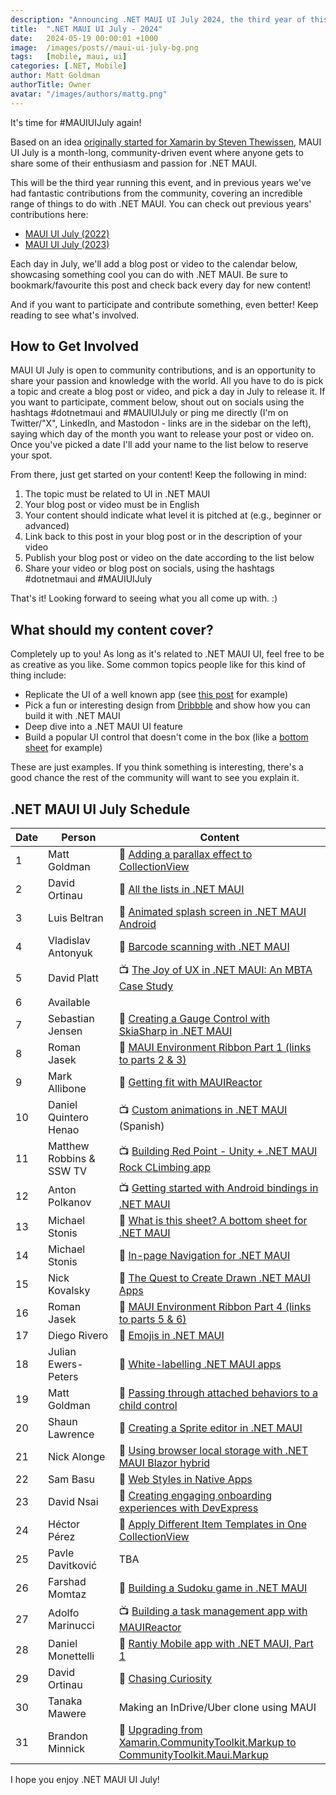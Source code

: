 ```yaml
---
description: "Announcing .NET MAUI UI July 2024, the third year of this community-driven event where developers share their passion for building beautiful .NET MAUI user interfaces."
title:  ".NET MAUI UI July - 2024"
date:   2024-05-19 00:00:01 +1000
image:  /images/posts//maui-ui-july-bg.png
tags:   [mobile, maui, ui]
categories: [.NET, Mobile]
author: Matt Goldman
authorTitle: Owner
avatar: "/images/authors/mattg.png"
---
```


It's time for #MAUIUIJuly again!

Based on an idea [originally started for Xamarin by Steven Thewissen](https://thewissen.io/introducing-xamarin-ui-july/), MAUI UI July is a month-long, community-driven event where anyone gets to share some of their enthusiasm and passion for .NET MAUI.

This will be the third year running this event, and in previous years we've had fantastic contributions from the community, covering an incredible range of things to do with .NET MAUI. You can check out previous years' contributions here:

* [MAUI UI July (2022)](/posts/maui-ui-july)
* [MAUI UI July (2023)](/posts/maui-ui-july-23)

Each day in July, we'll add a blog post or video to the calendar below, showcasing something cool you can do with .NET MAUI. Be sure to bookmark/favourite this post and check back every day for new content!

And if you want to participate and contribute something, even better! Keep reading to see what's involved.

## How to Get Involved

MAUI UI July is open to community contributions, and is an opportunity to share your passion and knowledge with the world. All you have to do is pick a topic and create a blog post or video, and pick a day in July to release it. If you want to participate, comment below, shout out on socials using the hashtags #dotnetmaui and #MAUIUIJuly or ping me directly (I'm on Twitter/"X", LinkedIn, and Mastodon - links are in the sidebar on the left), saying which day of the month you want to release your post or video on. Once you've picked a date I'll add your name to the list below to reserve your spot.

From there, just get started on your content! Keep the following in mind:

1. The topic must be related to UI in .NET MAUI
2. Your blog post or video must be in English
3. Your content should indicate what level it is pitched at (e.g., beginner or advanced)
4. Link back to this post in your blog post or in the description of your video
5. Publish your blog post or video on the date according to the list below
6. Share your video or blog post on socials, using the hashtags #dotnetmaui and #MAUIUIJuly

That's it! Looking forward to seeing what you all come up with. :)

## What should my content cover?

Completely up to you! As long as it's related to .NET MAUI UI, feel free to be as creative as you like. Some common topics people like for this kind of thing include:

* Replicate the UI of a well known app (see [this post](/posts/outlook-clone) for example)
* Pick a fun or interesting design from [Dribbble](https://dribbble.com) and show how you can build it with .NET MAUI
* Deep dive into a .NET MAUI UI feature
* Build a popular UI control that doesn't come in the box (like a [bottom sheet](https://blogs.xgenoapps.com/post/2022/07/23/maui-bottom-sheet) for example)

These are just examples. If you think something is interesting, there's a good chance the rest of the community will want to see you explain it.


## .NET MAUI UI July Schedule

| Date | Person                   | Content                                                                                                                                                                                                  |
| ---- | ------------------------ | -------------------------------------------------------------------------------------------------------------------------------------------------------------------------------------------------------- |
| 1    | Matt Goldman             | 📰 [Adding a parallax effect to CollectionView](/posts/parallax-collection/)                                                                                                                            |
| 2    | David Ortinau            | 📰 [All the lists in .NET MAUI](https://dev.to/davidortinau/all-the-lists-in-net-maui-33bd)                                                                                                             |
| 3    | Luis Beltran             | 📰 [Animated splash screen in .NET MAUI Android](https://dev.to/icebeam7/animated-splash-screen-in-net-maui-android-2ipg)                                                                               |
| 4    | Vladislav Antonyuk       | 📰 [Barcode scanning with .NET MAUI](https://vladislavantonyuk.github.io/articles/Various-methods-for-barcode-scanning-in-.NET-MAUI/)                                                                   |
| 5    | David Platt              | 📺 [The Joy of UX in .NET MAUI: An MBTA Case Study](https://www.youtube.com/watch?v=PGdihJt1pzA)                                                                                                        |
| 6    | Available                |                                                                                                                                                                                                          |
| 7    | Sebastian Jensen         | 📰 [Creating a Gauge Control with SkiaSharp in .NET MAUI](https://medium.com/@@tsjdevapps/create-a-gauge-control-using-skiasharp-in-net-maui-ce418e6320fb)                                               |
| 8    | Roman Jasek              | 📰 [MAUI Environment Ribbon Part 1 (links to parts 2 & 3)](https://www.riganti.cz/en/blog-posts/maui-environment-ribbon-intro-and-basic-ui-part-1)                                                      |
| 9    | Mark Allibone            | 📰 [Getting fit with MAUIReactor](https://mallibone.com/post/maui-reactor-fit)                                                                                                                          |
| 10   | Daniel Quintero Henao    | 📺 [Custom animations in .NET MAUI](https://www.youtube.com/watch?v=bw5APWXf1AI) (Spanish)                                                                                                              |
| 11   | Matthew Robbins & SSW TV | 📺 [Building Red Point - Unity + .NET MAUI Rock CLimbing app](https://youtu.be/CfodwPUSfSg?si=qmKwSkAnVhynGnuX)                                                                                         |
| 12   | Anton Polkanov           | 📺 [Getting started with Android bindings in .NET MAUI](https://www.youtube.com/watch?v=KaRMUa3Sg38)                                                                                                    |
| 13   | Michael Stonis           | 📰 [What is this sheet? A bottom sheet for .NET MAUI](https://www.ston.is/what-is-this-sheet-a-bottom-sheet-for-maui/)                                                                                  |
| 14   | Michael Stonis           | 📰 [In-page Navigation for .NET MAUI](https://www.ston.is/componentizer4k-in-page-navigation-for-.net-maui/)                                                                                            |
| 15   | Nick Kovalsky            | 📰 [The Quest to Create Drawn .NET MAUI Apps](https://taublast.github.io/posts/MauiJuly/)                                                                                                               |
| 16   | Roman Jasek              | 📰 [MAUI Environment Ribbon Part 4 (links to parts 5 & 6)](https://www.riganti.cz/en/blog-posts/maui-environment-ribbon-ui-customization-part-4)                                                        |
| 17   | Diego Rivero             | 📰 [Emojis in .NET MAUI](https://grialkit.com/blog/emojis-in-net-maui)                                                                                                                                  |
| 18   | Julian Ewers-Peters      | 📰 [White-labelling .NET MAUI apps](https://blog.ewers-peters.de/white-labeling-net-maui-apps)                                                                                                          |
| 19   | Matt Goldman             | 📰 [Passing through attached behaviors to a child control](https://goforgoldman.com/posts/passthrough-behavior/)                                                                                        |
| 20   | Shaun Lawrence           | 📰 [Creating a Sprite editor in .NET MAUI](https://blog.bijington.com/2024/07/31/creating-a-sprite-editor.html)                                                                                         |
| 21   | Nick Alonge              | 📰 [Using browser local storage with .NET MAUI Blazor hybrid](https://dev.to/nick_alonge/using-local-browser-storage-in-net-maui-blazor-hybrid-3loe)                                                    |
| 22   | Sam Basu                 | 📰 [Web Styles in Native Apps](https://www.telerik.com/blogs/web-styles-native-apps)                                                                                                                    |
| 23   | David Nsai               | 📰 [Creating engaging onboarding experiences with DevExpress](https://medium.com/@@nsaidave/creating-an-engaging-onboarding-experience-in-net-maui-using-devexpress-a948592df09e)                        |
| 24   | Héctor Pérez             | 📰 [Apply Different Item Templates in One CollectionView](https://devs.school/net-maui-data-template-selector/)                                                                                         |
| 25   | Pavle Davitković         | TBA                                                                                                                                                                                                      |
| 26   | Farshad Momtaz           | 📰 [Building a Sudoku game in .NET MAUI](https://dev.to/fdmomtaz/my-journey-in-making-a-game-with-net-maui-4hjk)                                                                                        |
| 27   | Adolfo Marinucci         | 📺 [Building a task management app with MAUIReactor](https://www.youtube.com/watch?v=q-oM2PO0ZtU)                                                                                                       |
| 28   | Daniel Monettelli        | 📰 [Rantiy Mobile app with .NET MAUI, Part 1](https://danielmonettelli.github.io/posts/rantiy-mobile-app-with-dotnetmaui-part-1/)                                                                       |
| 29   | David Ortinau            | 📰 [Chasing Curiosity](https://dev.to/davidortinau/chasing-curiosity-4ip2)                                                                                                                              |
| 30   | Tanaka Mawere            | Making an InDrive/Uber clone using MAUI                                                                                                                                                                  |
| 31   | Brandon Minnick          | 📰 [Upgrading from Xamarin.CommunityToolkit.Markup to CommunityToolkit.Maui.Markup](https://codetraveler.io/2024/07/29/upgrading-from-xamarin-communitytoolkit-markup-to-communitytoolkit-maui-markup/) |


I hope you enjoy .NET MAUI UI July!
